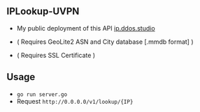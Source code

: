 ## IPLookup-UVPN
- My public deployment of this API [ip.ddos.studio](https://ip.ddos.studio/v1/lookup/1.1.1.1)

- ( Requires GeoLite2 ASN and City database [.mmdb format] )
- ( Requires SSL Certificate ) 

## Usage
- `go run server.go`
- Request `http://0.0.0.0/v1/lookup/{IP}`
